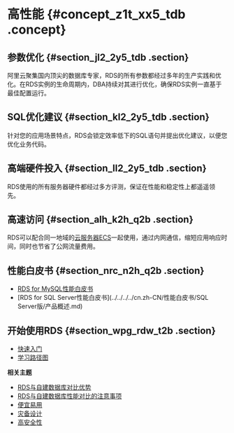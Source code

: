 # 高性能 {#concept_z1t_xx5_tdb .concept}

## 参数优化 {#section_jl2_2y5_tdb .section}

阿里云聚集国内顶尖的数据库专家，RDS的所有参数都经过多年的生产实践和优化。在RDS实例的生命周期内，DBA持续对其进行优化，确保RDS实例一直基于最佳配置运行。

## SQL优化建议 {#section_kl2_2y5_tdb .section}

针对您的应用场景特点，RDS会锁定效率低下的SQL语句并提出优化建议，以便您优化业务代码。

## 高端硬件投入 {#section_ll2_2y5_tdb .section}

RDS使用的所有服务器硬件都经过多方评测，保证在性能和稳定性上都遥遥领先。

## 高速访问 {#section_alh_k2h_q2b .section}

RDS可以配合同一地域的[云服务器ECS](../../../../cn.zh-CN/产品简介/什么是云服务器ECS.md)一起使用，通过内网通信，缩短应用响应时间，同时也节省了公网流量费用。

## 性能白皮书 {#section_nrc_n2h_q2b .section}

-   [RDS for MySQL性能白皮书](../../../../cn.zh-CN/性能白皮书/MySQL版/产品概述.md)
-   [RDS for SQL Server性能白皮书](../../../../cn.zh-CN/性能白皮书/SQL Server版/产品概述.md)

## 开始使用RDS {#section_wpg_rdw_t2b .section}

-   [快速入门](../../../../cn.zh-CN/用户指南/快速入门.md)
-   [学习路径图](https://help.aliyun.com/learn/learningpath/rds.html)

**相关主题**

-   [RDS与自建数据库对比优势](cn.zh-CN/云数据库RDS简介/产品优势/RDS与自建数据库对比优势.md#)
-   [RDS与自建数据库性能对比的注意事项](../../../../cn.zh-CN/最佳实践/MySQL/自建数据库与RDS性能对比的注意事项.md)
-   [便宜易用](cn.zh-CN/云数据库RDS简介/产品优势/便宜易用.md#)
-   [灾备设计](cn.zh-CN/云数据库RDS简介/产品优势/灾备设计.md#)
-   [高安全性](cn.zh-CN/云数据库RDS简介/产品优势/高安全性.md#)


